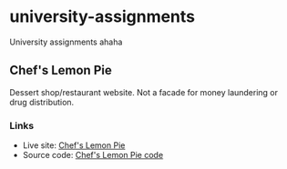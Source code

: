 # university-assignments
University assignments ahaha

## Chef's Lemon Pie
Dessert shop/restaurant website. Not a facade for money laundering or drug distribution.
### Links
- Live site: [Chef's Lemon Pie](https://laila-haddad.github.io/university-ass/dessert-restawranteh/home.html "Chef's Lemon Pie")
- Source code: [Chef's Lemon Pie code](https://github.com/Laila-Haddad/university-ass/tree/main/dessert-restawranteh "Chef's Lemon Pie code")
